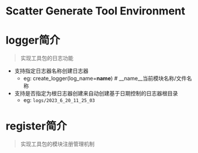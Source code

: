 # Scatter Generate Tool Environment

# logger简介
> 实现工具包的日志功能

- 支持指定日志器名称创建日志器
    - eg: create_logger(log_name=__name__) # __name__当前模块名称/文件名称
- 支持是否指定为根日志器创建来自动创建基于日期控制的日志器根目录
    - eg: `logs/2023_6_20_11_25_03`

# register简介
> 实现工具包的模块注册管理机制

